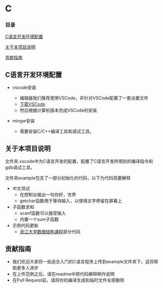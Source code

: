 # C

### 目录

[C语言开发环境配置](#c语言开发环境配置)

[关于本项目说明](#关于本项目说明)

[贡献指南](#贡献指南)

## C语言开发环境配置

- vscode安装
  - 编辑器我们推荐使用VSCode，并针对VSCode配置了一套设置文件
  - [下载VSCode](https://code.visualstudio.com/download)
  - 然后根据计算机版本完成VSCode的安装

- mingw安装
  - 需要安装C/C++编译工具和调试工具。

## 关于本项目说明

文件夹.vscode中为C语言开发的配置，配置了C语言开发所用到的编译指令和gdb调试工具。

文件夹example包含了一部分初始化的代码，以下为代码简要解释

- 中文测试
  - 在控制台输出一句你好，世界
  - getchar函数用于等待输入，以使得文字停留在屏幕上
- 子函数求和
  - scanf函数可以接受输入
  - 内置一个sum子函数
- 示例代码更新
  - [浙江大学数据结构课程](https://www.icourse163.org/course/ZJU-93001)部分代码

## 贡献指南

- 我们欢迎大家将一些适合入门的C语言程序上传到example文件夹下，这将帮助更多人进步
- 在上传范例之后，请在readme中把代码解释稍作说明
- 在Pull Request前，请将你的编译生成和临时文件全部删除
